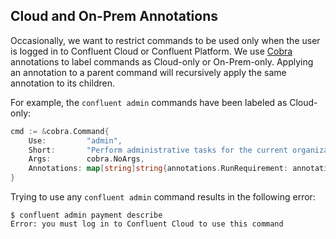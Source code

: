 ## Cloud and On-Prem Annotations

Occasionally, we want to restrict commands to be used only when the user is logged in to Confluent Cloud or Confluent Platform.
We use [Cobra](https://github.com/spf13/cobra) annotations to label commands as Cloud-only or On-Prem-only.
Applying an annotation to a parent command will recursively apply the same annotation to its children.

For example, the `confluent admin` commands have been labeled as Cloud-only:

```go
cmd := &cobra.Command{
    Use:         "admin",
    Short:       "Perform administrative tasks for the current organization.",
    Args:        cobra.NoArgs,
    Annotations: map[string]string{annotations.RunRequirement: annotations.RequireCloudLogin},
}
```

Trying to use any `confluent admin` command results in the following error:

    $ confluent admin payment describe
    Error: you must log in to Confluent Cloud to use this command